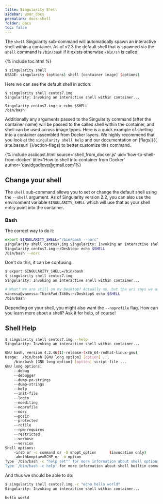 ```yaml
---
title: Singularity Shell
sidebar: user_docs
permalink: docs-shell
folder: docs
toc: false
---
```


The `shell` Singularity sub-command will automatically spawn an interactive shell within a container. As of v2.3 the default shell that is spawned via the `shell` command is `/bin/bash` if it exists otherwise `/bin/sh` is called.

{% include toc.html %}

```bash
$ singularity shell
USAGE: singularity (options) shell [container image] (options)
```

Here we can see the default shell in action:

```
$ singularity shell centos7.img
Singularity: Invoking an interactive shell within container...

Singularity centos7.img:~> echo $SHELL
/bin/bash
```

Additionally any arguments passed to the Singularity command (after the container name) will be passed to the called shell within the container, and shell can be used across image types. Here is a quick example of shelling into a container assembled from Docker layers. We highly recommend that you look at the `singularity shell help` and our documentation on [flags]({{ site.baseurl }}/action-flags) to better customize this command.

{% include asciicast.html source='shell_from_docker.js' uid='how-to-shell-from-docker' title='How to shell into container from Docker' author='davidgodlove@gmail.com'%}



## Change your shell
The `shell` sub-command allows you to set or change the default shell using the `--shell` argument. As of Singularity version 2.2, you can also use the environment variable `SINGULARITY_SHELL` which will use that as your shell entry point into the container.

### Bash

The correct way to do it:

```bash
export SINGULARITY_SHELL="/bin/bash --norc"
singularity shell centos7.img Singularity: Invoking an interactive shell within container...
Singularity centos7.img:~/Desktop> echo $SHELL
/bin/bash --norc
```

Don't do this, it can be confusing:

```bash
$ export SINGULARITY_SHELL=/bin/bash
$ singularity shell centos7.img 
Singularity: Invoking an interactive shell within container...

# What? We are still on my Desktop? Actually no, but the uri says we are!
vanessa@vanessa-ThinkPad-T460s:~/Desktop$ echo $SHELL
/bin/bash
```

Depending on your shell, you might also want the `--noprofile` flag. How can you learn more about a shell? Ask it for help, of course!


## Shell Help

```bash
$ singularity shell centos7.img --help
Singularity: Invoking an interactive shell within container...

GNU bash, version 4.2.46(1)-release-(x86_64-redhat-linux-gnu)
Usage:	/bin/bash [GNU long option] [option] ...
	/bin/bash [GNU long option] [option] script-file ...
GNU long options:
	--debug
	--debugger
	--dump-po-strings
	--dump-strings
	--help
	--init-file
	--login
	--noediting
	--noprofile
	--norc
	--posix
	--protected
	--rcfile
	--rpm-requires
	--restricted
	--verbose
	--version
Shell options:
	-irsD or -c command or -O shopt_option		(invocation only)
	-abefhkmnptuvxBCHP or -o option
Type `/bin/bash -c "help set"' for more information about shell options.
Type `/bin/bash -c help' for more information about shell builtin commands.
```

And thus we should be able to do:

```bash
$ singularity shell centos7.img -c "echo hello world"
Singularity: Invoking an interactive shell within container...

hello world
```
